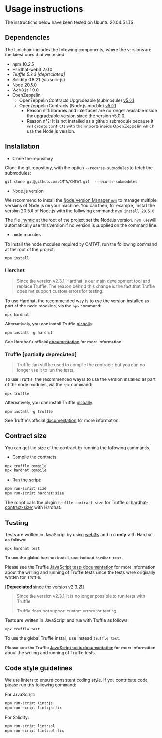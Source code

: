 # Usage instructions

The instructions below have been tested on Ubuntu 20.04.5 LTS.

## Dependencies

The toolchain includes the following components, where the versions
are the latest ones that we tested: 

- npm 10.2.5
- Hardhat-web3 2.0.0
- *Truffle 5.9.3 [depreciated]*
- Solidity 0.8.21 (via solc-js)
- Node 20.5.0
- Web3.js 1.9.0
- OpenZeppelin
  - OpenZeppelin Contracts Upgradeable (submodule) [v5.0.1](https://github.com/OpenZeppelin/openzeppelin-contracts-upgradeable/releases/tag/v5.0.1)
  - OpenZeppelin Contracts (Node.js module) [v5.0.1](https://github.com/OpenZeppelin/openzeppelin-contracts/releases/tag/v5.0.1) 
    - Reason n°1: libraries and interfaces are no longer available inside the upgradeable version since the version v5.0.0.
    - Reason n°2: It is not installed as a github submodule because it will create conflicts with the imports inside OpenZeppelin which use the Node.js version.


## Installation

- Clone the repository

Clone the git repository, with the option `--recurse-submodules` to fetch the submodules:

`git clone git@github.com:CMTA/CMTAT.git  --recurse-submodules`  

- Node.js version

We recommend to install the [Node Version Manager `nvm`](https://github.com/nvm-sh/nvm) to manage multiple versions of Node.js on your machine. You can then, for example, install the version 20.5.0 of Node.js with the following command: `nvm install 20.5.0`

The file [.nvmrc](../.nvmrc) at the root of the project set the Node.js version. `nvm use`will automatically use this version if no version is supplied on the command line.

- node modules

To install the node modules required by CMTAT, run the following command at the root of the project:

`npm install`



### Hardhat

> Since the version v2.3.1, Hardhat is our main development tool and replace Truffle. The reason behind this change is the fact that Truffle does not support custom errors for testing.

To use Hardhat, the recommended way is to use the version installed as
part of the node modules, via the `npx` command:

`npx hardhat`

Alternatively, you can install Truffle [globally](https://trufflesuite.com/docs/truffle/getting-started/installation/):

`npm install -g hardhat` 

See Hardhat's official [documentation](https://hardhat.org) for more information.

### Truffle [partially depreciated]

> Truffle can still be used to compile the contracts but you can no longer use it to run the tests.

To use Truffle, the recommended way is to use the version installed as
part of the node modules, via the `npx` command:

`npx truffle`

Alternatively, you can install Truffle [globally](https://trufflesuite.com/docs/truffle/getting-started/installation/):

`npm install -g truffle` 

See Truffle's official [documentation](https://trufflesuite.com/docs/truffle/getting-started/installation/) for more information.



## Contract size

You can get the size of the contract by running the following commands.

- Compile the contracts:

```bash
npx truffle compile
npx hardhat compile
```

- Run the script:

```bash
npm run-script size
npm run-script hardhat:size
```

The script calls the plugin `truffle-contract-size` for Truffle or [hardhat-contract-sizer](https://www.npmjs.com/package/hardhat-contract-sizer) with Hardhat.

## Testing

Tests are written in JavaScript by using [web3js](https://web3js.readthedocs.io/en/v1.10.0/) and run **only** with Hardhat as follows:

`npx hardhat test`

To use the global hardhat install, use instead `hardhat test`.

Please see the Truffle [JavaScript tests documentation](https://www.trufflesuite.com/docs/truffle/testing/writing-tests-in-javascript) for more information about the writing and running of Truffle tests since the tests were originally written for Truffle.



[**Depreciated** since the version v2.3.21]

> Since the version v2.3.1, it is no longer possible to run tests with Truffle.
>
> Truffle does not support custom errors for testing.

Tests are written in JavaScript and run with Truffle as follows:

`npx truffle test`

To use the global Truffle install, use instead `truffle test`.

Please see the Truffle [JavaScript tests documentation](https://www.trufflesuite.com/docs/truffle/testing/writing-tests-in-javascript) for more information about the writing and running of Truffle tests.


## Code style guidelines

We use linters to ensure consistent coding style. If you contribute code, please run this following command: 

For JavaScript:
```bash
npm run-script lint:js 
npm run-script lint:js:fix 
```

For Solidity:
```bash
npm run-script lint:sol  
npm run-script lint:sol:fix
```
